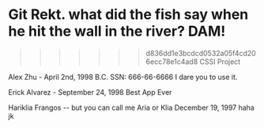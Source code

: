 # Git Rekt. what did the fish say when he hit the wall in the river? DAM!
>>>>>>> d836dd1e3bcdcd0532a05f4cd206ecc78e1c4ad8
CSSI Project

Alex Zhu - April 2nd, 1998 B.C.
SSN: 666-66-6666
I dare you to use it.

Erick Alvarez - September 24, 1998
Best App Ever

Hariklia Frangos -- but you can call me Aria or Klia
December 19, 1997
haha jk
